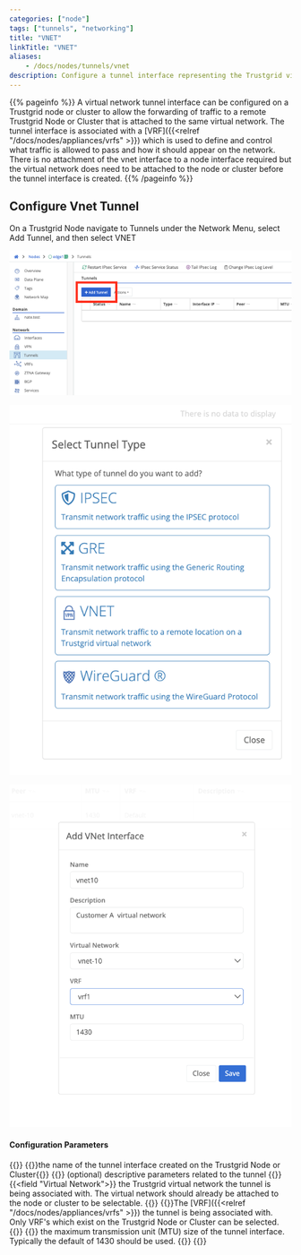 ```yaml
---
categories: ["node"]
tags: ["tunnels", "networking"]
title: "VNET"
linkTitle: "VNET"
aliases: 
    - /docs/nodes/tunnels/vnet
description: Configure a tunnel interface representing the Trustgrid virtual network to allow for connections to VRFs
---
```



{{% pageinfo %}}
A virtual network tunnel interface can be configured on a Trustgrid node or cluster to allow the forwarding of traffic to a remote Trustgrid Node or Cluster that is attached to the same virtual network. The tunnel interface is associated with a [VRF]({{<relref "/docs/nodes/appliances/vrfs" >}}) which is used to define and control what traffic is allowed to pass and how it should appear on the network. There is no attachment of the vnet interface to a node interface required but the virtual network does need to be attached to the node or cluster before the tunnel interface is created. 
{{% /pageinfo %}}

## Configure Vnet Tunnel
On a Trustgrid Node navigate to Tunnels under the Network Menu, select Add Tunnel, and then select VNET

![img](add_tunnel.png)

![img](add_vnet.png)

![img](vnet.png)


#### Configuration Parameters
{{<fields>}}
{{<field Name>}}the name of the tunnel interface created on the Trustgrid Node or Cluster{{</field>}}
{{<field Description>}} (optional) descriptive parameters related to the tunnel {{</field>}}
{{<field "Virtual Network">}} the Trustgrid virtual network the tunnel is being associated with. The virtual network should already be attached to the node or cluster to be selectable. {{</field>}}
{{<field VRF>}}The [VRF]({{<relref "/docs/nodes/appliances/vrfs" >}}) the tunnel is being associated with. Only VRF's which exist on the Trustgrid Node or Cluster can be selected.{{</field>}}
{{<field MTU>}} the maximum transmission unit (MTU) size of the tunnel interface. Typically the default of 1430 should be used. {{</field>}}
{{</fields>}}
